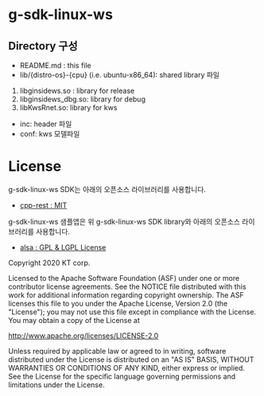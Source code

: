 # g-sdk-linux-ws

## Directory 구성

* README.md : this file
* lib/{distro-os}-{cpu} (i.e. ubuntu-x86_64): shared library 파일 
1. libginsidews.so : library for release
2. libginsidews_dbg.so: library for debug
3. libKwsRnet.so: library for kws
* inc: header 파일
* conf: kws 모델파일 


# License

g-sdk-linux-ws SDK는 아래의 오픈소스 라이브러리를 사용합니다.
* [cpp-rest : MIT](https://github.com/microsoft/cpprestsdk/blob/master/license.txt)

g-sdk-linux-ws 샘플앱은 위 g-sdk-linux-ws SDK library와 아래의 오픈소스 라이브러리를 사용합니다.
* [alsa : GPL & LGPL License](https://www.alsa-project.org/wiki/Introduction)

Copyright 2020 KT corp.

Licensed to the Apache Software Foundation (ASF) under one or more contributor license agreements. See the NOTICE file distributed with this work for additional information regarding copyright ownership. The ASF licenses this file to you under the Apache License, Version 2.0 (the "License"); you may not use this file except in compliance with the License. You may obtain a copy of the License at

http://www.apache.org/licenses/LICENSE-2.0

Unless required by applicable law or agreed to in writing, software distributed under the License is distributed on an "AS IS" BASIS, WITHOUT WARRANTIES OR CONDITIONS OF ANY KIND, either express or implied. See the License for the specific language governing permissions and limitations under the License.

